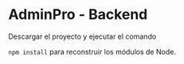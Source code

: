 # AdminPro - Backend

Descargar el proyecto y ejecutar el comando 

```npm install``` 
para reconstruir los módulos de Node.